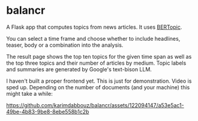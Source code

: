 # balancr

A Flask app that computes topics from news articles. It uses [BERTopic](https://maartengr.github.io/BERTopic/index.html).

You can select a time frame and choose whether to include headlines, teaser, body or a combination into the analysis.

The result page shows the top ten topics for the given time span as well as the top three topics and their number of articles by medium. Topic labels and summaries are generated by Google's text-bison LLM.

I haven't built a proper frontend yet. This is just for demonstration. Video is sped up. Depending on the number of documents (and your machine) this might take a while:


https://github.com/karimdabbouz/balancr/assets/122094147/a53e5ac1-49be-4b83-9be8-8ebe558b1c2b

